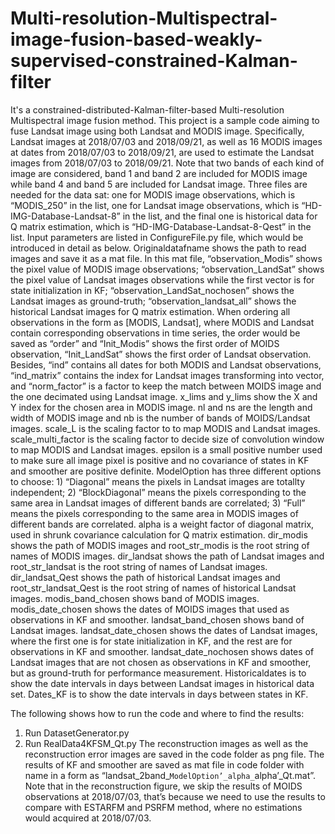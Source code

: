 # Multi-resolution-Multispectral-image-fusion-based-weakly-supervised-constrained-Kalman-filter
It's a constrained-distributed-Kalman-filter-based Multi-resolution Multispectral image fusion method.
This project is a sample code aiming to fuse Landsat image using both Landsat and MODIS image. Specifically, Landsat images at 2018/07/03 and 2018/09/21, as well as 16 MODIS images at dates from 2018/07/03 to 2018/09/21, are used to estimate the Landsat images from 2018/07/03 to 2018/09/21. Note that two bands of each kind of image are considered, band 1 and band 2 are included for MODIS image while band 4 and band 5 are included for Landsat image.
Three files are needed for the data sat: one for MODIS image observations, which is “MODIS_250” in the list, one for Landsat image observations, which is “HD-IMG-Database-Landsat-8” in the list, and the final one is historical data for Q matrix estimation, which is “HD-IMG-Database-Landsat-8-Qest” in the list.
Input parameters are listed in ConfigureFile.py file, which would be introduced in detail as below. 
Originaldatafname shows the path to read images and save it as a mat file. In this mat file, “observation_Modis” shows the pixel value of MODIS image observations; “observation_LandSat” shows the pixel value of Landsat images observations while the first vector is for state initialization in KF; “observation_LandSat_nochosen” shows the Landsat images as ground-truth; “observation_landsat_all” shows the historical Landsat images for Q matrix estimation. When ordering all observations in the form as [MODIS, Landsat], where MODIS and Landsat contain corresponding observations in time series, the order would be saved as “order” and “Init_Modis” shows the first order of MOIDS observation, “Init_LandSat” shows the first order of Landsat observation. Besides, “ind” contains all dates for both MODIS and Landsat observations, “ind_matrix” contains the index for Landsat images transforming into vector, and “norm_factor” is a factor to keep the match between MOIDS image and the one decimated using Landsat image.
x_lims and y_lims show the X and Y index for the chosen area in MODIS image.
nl and ns are the length and width of MODIS image and nb is the number of bands of MOIDS/Landsat images.
scale_L is the scaling factor to to map MODIS and Landsat images.
scale_multi_factor is the scaling factor to decide size of convolution window to map MODIS and Landsat images.
epsilon is a small positive number used to make sure all image pixel is positive and no covariance of states in KF and smoother are positive definite.
ModelOption has three different options to choose: 1) “Diagonal” means the pixels in Landsat images are totallty independent; 2) “BlockDiagonal” means the pixels corresponding to the same area in Landsat images of different bands are correlated; 3) “Full” means the pixels corresponding to the same area in MODIS images of different bands are correlated.
alpha is a weight factor of diagonal matrix, used in shrunk covariance calculation for Q matrix estimation.
dir_modis shows the path of MODIS images and root_str_modis is the root string of names of MODIS images.
dir_landsat shows the path of Landsat images and root_str_landsat is the root string of names of Landsat images.
dir_landsat_Qest shows the path of historical Landsat images and root_str_landsat_Qest is the root string of names of historical Landsat images.
modis_band_chosen shows band of MODIS images. 
modis_date_chosen shows the dates of MOIDS images that used as observations in KF and smoother.
landsat_band_chosen shows band of Landsat images. 
landsat_date_chosen shows the dates of Landsat images, where the first one is for state initialization in KF, and the rest are for observations in KF and smoother.
landsat_date_nochosen shows dates of Landsat images that are not chosen as observations in KF and smoother, but as ground-truth for performance measurement.
Historicaldates is to show the date intervals in days between Landsat images in historical data set.
Dates_KF is to show the date intervals in days between states in KF.

The following shows how to run the code and where to find the results:
1)	Run DatasetGenerator.py 
2)	Run RealData4KFSM_Qt.py
The reconstruction images as well as the reconstruction error images are saved in the code folder as png file. The results of KF and smoother are saved as mat file in code folder with name in a form as “landsat_2band_`ModelOption’_alpha_`alpha’_Qt.mat”.
Note that in the reconstruction figure, we skip the results of MOIDS observations at 2018/07/03, that’s because we need to use the results to compare with ESTARFM and PSRFM method, where no estimations would acquired at 2018/07/03. 



